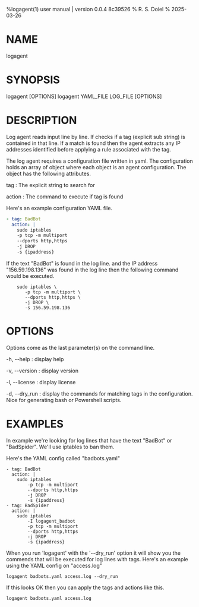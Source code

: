 %logagent(1) user manual | version 0.0.4 8c39526
% R. S. Doiel
% 2025-03-26

# NAME

logagent

# SYNOPSIS

logagent [OPTIONS]
logagent YAML_FILE LOG_FILE [OPTIONS]

# DESCRIPTION

Log agent reads input line by line. If checks if a tag (explicit sub string)
is contained in that line. If a match is found then the agent extracts any
IP addresses identified before applying a rule associated with the tag.

The log agent requires a configuration file written in yaml. The configuration
holds an array of object where each object is an agent configuration. The
object has the following attributes.

tag
: The explicit string to search for

action
: The command to execute if tag is found

Here's an example configuration YAML file.

~~~yaml
- tag: BadBot
  action: |
    sudo iptables
    -p tcp -m multiport
    --dports http,https
    -j DROP
    -s {ipaddress}
~~~

If the text "BadBot" is found in the log line. and the IP address "156.59.198.136" was found in the log line then the following command would be executed.

~~~shell
    sudo iptables \
       -p tcp -m multiport \
       --dports http,https \
       -j DROP \
       -s 156.59.198.136
~~~

# OPTIONS

Options come as the last parameter(s) on the command line.

-h, --help
: display help

-v, --version
: display version

-l, --license
: display license

-d, --dry_run
: display the commands for matching tags in the configuration. Nice
for generating bash or Powershell scripts.

# EXAMPLES

In example we're looking for log lines that have the text "BadBot"
or "BadSpider". We'll use iptables to ban them.

Here's the YAML config called "badbots.yaml"

~~~
- tag: BadBot
  action: |
    sudo iptables
        -p tcp -m multiport
        --dports http,https
        -j DROP
        -s {ipaddress}
- tag: BadSpider
  action: |
    sudo iptables
        -I logagent_badbot
        -p tcp -m multiport
        --dports http,https
        -j DROP
        -s {ipaddress}
~~~

When you run 'logagent' with the '--dry_run' option it
will show you the commends that will be executed for log lines
with tags. Here's an example using the YAML config on "access.log"

~~~
logagent badbots.yaml access.log --dry_run
~~~

If this looks OK then you can apply the tags and actions like this.

~~~
logagent badbots.yaml access.log
~~~


